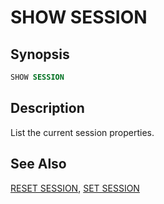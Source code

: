 
SHOW SESSION
============

Synopsis
--------

``` sql
SHOW SESSION
```

Description
-----------

List the current session properties.

See Also
--------

[RESET SESSION](./reset-session.md), [SET SESSION](./set-session.md)
